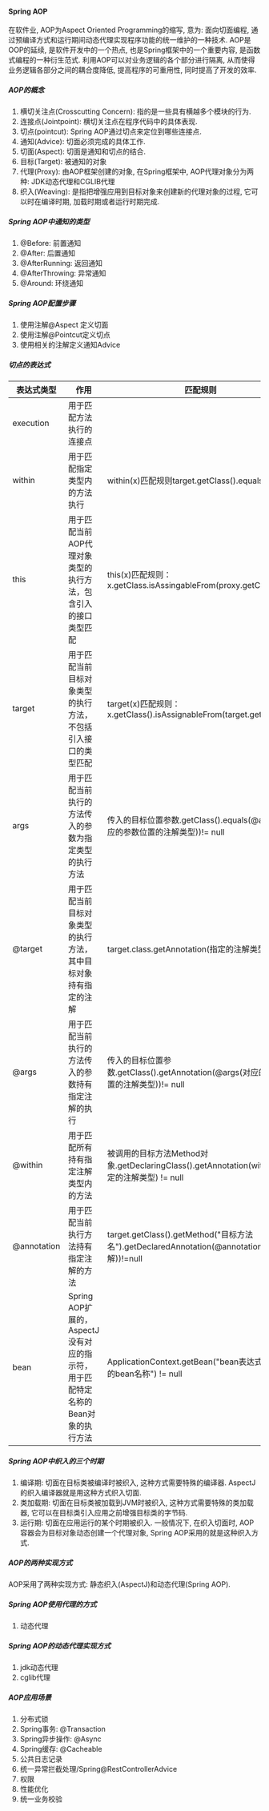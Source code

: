 #### Spring AOP

在软件业, AOP为Aspect Oriented Programming的缩写, 意为: 面向切面编程, 通过预编译方式和运行期间动态代理实现程序功能的统一维护的一种技术. AOP是OOP的延续, 是软件开发中的一个热点, 也是Spring框架中的一个重要内容, 是函数式编程的一种衍生范式. 利用AOP可以对业务逻辑的各个部分进行隔离, 从而使得业务逻辑各部分之间的耦合度降低, 提高程序的可重用性, 同时提高了开发的效率.



##### AOP的概念

1. 横切关注点(Crosscutting Concern): 指的是一些具有横越多个模块的行为.
2. 连接点(Jointpoint): 横切关注点在程序代码中的具体表现.
3. 切点(pointcut): Spring AOP通过切点来定位到哪些连接点.
4. 通知(Advice): 切面必须完成的具体工作.
5. 切面(Aspect): 切面是通知和切点的结合.
6. 目标(Target): 被通知的对象
7. 代理(Proxy): 由AOP框架创建的对象, 在Spring框架中, AOP代理对象分为两种: JDK动态代理和CGLIB代理
8. 织入(Weaving): 是指把增强应用到目标对象来创建新的代理对象的过程, 它可以时在编译时期, 加载时期或者运行时期完成.



##### Spring AOP中通知的类型

1. @Before: 前置通知
2. @After: 后置通知
3. @AfterRunning: 返回通知
4. @AfterThrowing: 异常通知
5. @Around: 环绕通知



##### Spring AOP配置步骤

1. 使用注解@Aspect 定义切面
2. 使用注解@Pointcut定义切点
3. 使用相关的注解定义通知Advice



##### 切点的表达式

| **表达式类型** | 作用                                                         | 匹配规则                                                     |
| -------------- | ------------------------------------------------------------ | ------------------------------------------------------------ |
| execution      | 用于匹配方法执行的连接点                                     |                                                              |
| within         | 用于匹配指定类型内的方法执行                                 | within(x)匹配规则target.getClass().equals(x)                 |
| this           | 用于匹配当前AOP代理对象类型的执行方法，包含引入的接口类型匹配 | this(x)匹配规则：x.getClass.isAssingableFrom(proxy.getClass) |
| target         | 用于匹配当前目标对象类型的执行方法，不包括引入接口的类型匹配 | target(x)匹配规则：x.getClass().isAssignableFrom(target.getClass()); |
| args           | 用于匹配当前执行的方法传入的参数为指定类型的执行方法         | 传入的目标位置参数.getClass().equals(@args(对应的参数位置的注解类型))!= null |
| @target        | 用于匹配当前目标对象类型的执行方法，其中目标对象持有指定的注解 | target.class.getAnnotation(指定的注解类型) != null           |
| @args          | 用于匹配当前执行的方法传入的参数持有指定注解的执行           | 传入的目标位置参数.getClass().getAnnotation(@args(对应的参数位置的注解类型))!= null |
| @within        | 用于匹配所有持有指定注解类型内的方法                         | 被调用的目标方法Method对象.getDeclaringClass().getAnnotation(within中指定的注解类型) != null |
| @annotation    | 用于匹配当前执行方法持有指定注解的方法                       | target.getClass().getMethod("目标方法名").getDeclaredAnnotation(@annotation(目标注解))!=null |
| bean           | Spring AOP扩展的，AspectJ没有对应的指示符，用于匹配特定名称的Bean对象的执行方法 | ApplicationContext.getBean("bean表达式中指定的bean名称") != null |



##### Spring AOP中织入的三个时期

1. 编译期: 切面在目标类被编译时被织入, 这种方式需要特殊的编译器. AspectJ的织入编译器就是用这种方式织入切面.
2. 类加载期: 切面在目标类被加载到JVM时被织入, 这种方式需要特殊的类加载器, 它可以在目标类引入应用之前增强目标类的字节码.
3. 运行期: 切面在应用运行的某个时期被织入. 一般情况下, 在织入切面时, AOP容器会为目标对象动态创建一个代理对象, Spring AOP采用的就是这种织入方式.



##### AOP的两种实现方式

AOP采用了两种实现方式: 静态织入(AspectJ)和动态代理(Spring AOP).



##### Spring AOP使用代理的方式

1. 动态代理



##### Spring AOP的动态代理实现方式

1. jdk动态代理
2. cglib代理



##### AOP应用场景

1. 分布式锁
1. Spring事务: @Transaction
1. Spring异步操作: @Async
1. Spring缓存: @Cacheable
1. 公共日志记录
1. 统一异常拦截处理/Spring@RestControllerAdvice
1. 权限
1. 性能优化
1. 统一业务校验





















